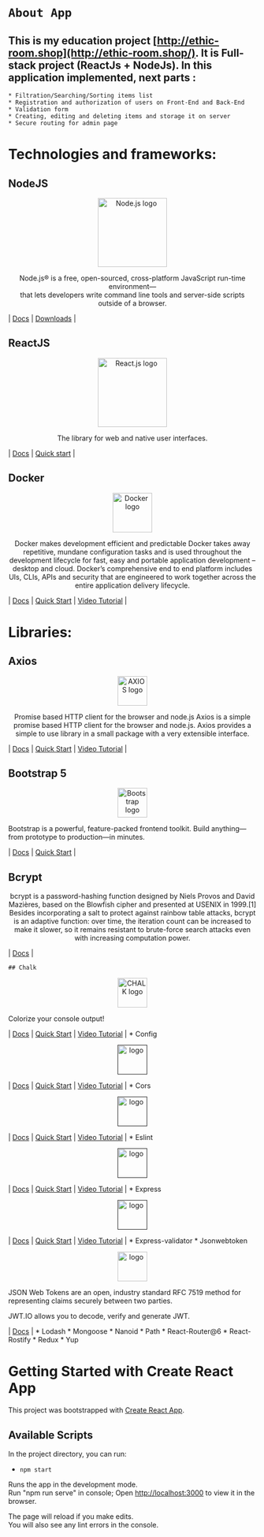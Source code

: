 # `About App`

## This is my education project [http://ethic-room.shop](http://ethic-room.shop/). It is Full-stack project (ReactJs + NodeJs). In this application implemented, next parts :
    * Filtration/Searching/Sorting items list
    * Registration and authorization of users on Front-End and Back-End
    * Validation form
    * Creating, editing and deleting items and storage it on server
    * Secure routing for admin page

# Technologies and frameworks:
## NodeJS

<p align="center"> 
    <a href="https://nodejs.org/">
        <img src="https://raw.githubusercontent.com/nodejs/nodejs.org/main/public/static/images/logo-hexagon.svg" alt="Node.js logo" height="140">
    </a>
</p>
    
<p align="center">  
    Node.js® is a free, open-sourced, cross-platform JavaScript run-time environment—<br> that lets developers write command line tools and server-side scripts outside of a browser.
</p>

| [Docs](https://https://nodejs.org/en/docs) | [Downloads](https://nodejs.org/en/download) |

## ReactJS
<p align="center"> 
    <a href="https://react.dev/">
        <img src="https://upload.wikimedia.org/wikipedia/commons/a/a7/React-icon.svg" alt="React.js logo" height="140">
    </a>
</p>

<p align="center">  
    The library for web and native user interfaces.
</p>

| [Docs](https://react.dev/learn) | [Quick start](https://react.dev/learn/installation) |

## Docker

<p align="center"> 
    <a href="https://www.docker.com/">
        <img src="https://upload.wikimedia.org/wikipedia/commons/4/4e/Docker_%28container_engine%29_logo.svg" alt="Docker logo" height="80">
    </a>
</p>

<p align="center">  
    Docker makes development efficient and predictable
Docker takes away repetitive, mundane configuration tasks and is used throughout the development lifecycle for fast, easy and portable application development – desktop and cloud. Docker’s comprehensive end to end platform includes UIs, CLIs, APIs and security that are engineered to work together across the entire application delivery lifecycle.
</p>

| [Docs](https://docs.docker.com/) | [Quick Start](https://www.docker.com/get-started/) | [Video Tutorial](https://www.youtube.com/watch?v=n9uCgUzfeRQ) |


# Libraries:
## Axios
<p align="center"> 
    <a href="https://axios-http.com/">
        <img src="https://upload.wikimedia.org/wikipedia/commons/d/d1/Axios_%28computer_library%29_logo.svg" alt="AXIOS logo" height="60">
    </a>
</p>

<p align="center">  
    Promise based HTTP client for the browser and node.js
Axios is a simple promise based HTTP client for the browser and node.js. Axios provides a simple to use library in a small package with a very extensible interface.
</p>

| [Docs](https://github.com/axios/axios) | [Quick Start](https://axios-http.com/docs/intro) | [Video Tutorial](https://www.youtube.com/watch?v=fDVhl3DGkD0) |

## Bootstrap 5
<p align="center"> 
    <a href="https://getbootstrap.com/">
        <img src="https://upload.wikimedia.org/wikipedia/commons/b/b2/Bootstrap_logo.svg" alt="Bootstrap logo" height="60">
    </a>
</p>
Bootstrap is a powerful, feature-packed frontend toolkit. Build anything—from prototype to production—in minutes.
<p align="center">  
    
</p>

| [Docs](https://getbootstrap.com/docs/5.3/getting-started/introduction/) | [Quick Start](https://getbootstrap.com/docs/5.3/getting-started/introduction/) | 

## Bcrypt
<p align="center">  
bcrypt is a password-hashing function designed by Niels Provos and David Mazières, based on the Blowfish cipher and presented at USENIX in 1999.[1] Besides incorporating a salt to protect against rainbow table attacks, bcrypt is an adaptive function: over time, the iteration count can be increased to make it slower, so it remains resistant to brute-force search attacks even with increasing computation power.


</p>

| [Docs](https://www.npmjs.com/package/bcrypt) |

    ## Chalk
<p align="center"> 
    <a href="https://www.npmjs.com/package/chalk">
        <img src="https://raw.githubusercontent.com/chalk/chalk/a370f468a43999e4397094ff5c3d17aadcc4860e/media/logo.svg" alt="CHALK logo" height="60">
    </a>
</p>
    Colorize your console output!
<p align="center">  

</p>

| [Docs](https://www.npmjs.com/package/chalk) | [Quick Start](https://www.npmjs.com/package/chalk) | [Video Tutorial](https://www.youtube.com/watch?v=czsc2rsS3NY) |
    * Config
<p align="center"> 
    <a href="">
        <img src="" alt="logo" height="60">
    </a>
</p>

<p align="center">  

</p>

| [Docs]() | [Quick Start]() | [Video Tutorial]() |
    * Cors
<p align="center"> 
    <a href="">
        <img src="" alt="logo" height="60">
    </a>
</p>

<p align="center">  

</p>

| [Docs]() | [Quick Start]() | [Video Tutorial]() |
    * Eslint
<p align="center"> 
    <a href="">
        <img src="" alt="logo" height="60">
    </a>
</p>

<p align="center">  

</p>

| [Docs]() | [Quick Start]() | [Video Tutorial]() |
    * Express
<p align="center"> 
    <a href="">
        <img src="" alt="logo" height="60">
    </a>
</p>

<p align="center">  

</p>

| [Docs]() | [Quick Start]() | [Video Tutorial]() |
    * Express-validator
    * Jsonwebtoken
<p align="center"> 
    <a href="https://jwt.io/">
        <img src="https://jwt.io/img/pic_logo.svg" alt="logo" height="60">
    </a>
</p>
JSON Web Tokens are an open, industry standard RFC 7519 method for representing claims securely between two parties.

JWT.IO allows you to decode, verify and generate JWT.
<p align="center">  

</p>

| [Docs](https://www.npmjs.com/package/jsonwebtoken) |
    * Lodash
    * Mongoose
    * Nanoid
    * Path
    * React-Router@6
    * React-Rostify
    * Redux
    * Yup

# Getting Started with Create React App

This project was bootstrapped with [Create React App](https://github.com/facebook/create-react-app).

## Available Scripts

In the project directory, you can run:

* `npm start`

Runs the app in the development mode.\
Run "npm run serve" in console;
Open [http://localhost:3000](http://localhost:3000) to view it in the browser.

The page will reload if you make edits.\
You will also see any lint errors in the console.

